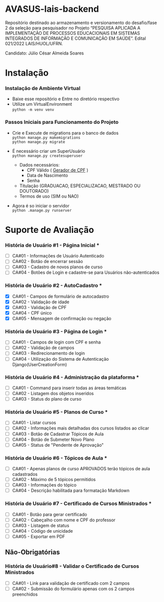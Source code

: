 # AVASUS-lais-backend
Repositório destinado ao armazenamento e versionamento do desafio/fase 2 da seleção para pesquisador no Projeto “PESQUISA APLICADA A IMPLEMENTAÇÃO DE PROCESSOS EDUCACIONAIS EM SISTEMAS INTEGRADOS DE INFORMAÇÃO E COMUNICAÇÃO EM SAÚDE”. Edital 021/2022 LAIS/HUOL/UFRN.

Candidato: Júlio César Almeida Soares

# Instalação
### Instalação de Ambiente Virtual
- Baixe esse repositório e Entre no diretório respectivo
- Utilize um VirtualEnvironment<br>
`python -m venv venv`


### Passos Iniciais para Funcionamento do Projeto
 - Crie e Execute de migrations para o banco de dados<br>
`python manage.py makemigrations`<br>
`python manage.py migrate`

- É necessário criar um SuperUsuário<br>
`python manage.py createsuperuser`
	- Dados necessários:
		- CPF Válido ( [Gerador de CPF](https://www.4devs.com.br/gerador_de_cpf) )
		- Data de Nascimento
		- Senha
    - Titulação (GRADUACAO, ESPECIALIZACAO, MESTRADO OU DOUTORADO)
    - Termos de uso (SIM ou NAO)

- Agora é so iniciar o servidor<br>
`python .manage.py runserver`

# Suporte de Avaliação
### História de Usuário #1 - Página Inicial *
 - [ ] CA#01 - Informações de Usuário Autenticado
 - [ ] CA#02 - Botão de encerrar sessão
 - [ ] CA#03 - Cadastro de novos planos de curso
 - [ ] CA#04 - Botões de Login e cadastre-se para Usuários não-autenticados

### História de Usuário #2 - AutoCadastro *
 - [x] CA#01 - Campos de formulário de autocadastro
 - [x] CA#02 - Validação de idade
 - [x] CA#03 - Validação de CPF
 - [x] CA#04 - CPF único
 - [x] CA#05 - Mensagem de confirmação ou negação

### História de Usuário #3 - Página de Login *
 - [ ] CA#01 - Campos de login com CPF e senha
 - [ ] CA#02 - Validação de campos
 - [ ] CA#03 - Redirecionamento de login
 - [ ] CA#04 - Utilização do Sistema de Autenticação Django(UserCreationForm)

### História de Usuário #4 - Administração da plataforma *
 - [ ] CA#01 - Command para inserir todas as áreas temáticas
 - [ ] CA#02 - Listagem dos objetos inseridos
 - [ ] CA#03 - Status do plano de curso
 
 ### História de Usuário #5 - Planos de Curso *
 - [ ] CA#01 - Listar cursos
 - [ ] CA#02 - Informações mais detalhadas dos cursos listados ao clicar
 - [ ] CA#03 - Botão de Cadastrar Tópicos de Aula
 - [ ] CA#04 - Botão de Submeter Novo Plano
 - [ ] CA#05 - Status de "Pendente de Aprovação"
 
 ### História de Usuário #6 - Tópicos de Aula *
 - [ ] CA#01 - Apenas planos de curso APROVADOS terão tópicos de aula cadastrados
 - [ ] CA#02 - Máximo de 5 tópicos permitidos
 - [ ] CA#03 - Informações do tópico
 - [ ] CA#04 - Descrição habilitada para formatação Markdown
 
 ### História de Usuário #7 - Certificado de Cursos Ministrados *
 - [ ] CA#01 - Botão para gerar certificado
 - [ ] CA#02 - Cabeçalho com nome e CPF do professor
 - [ ] CA#03 - Listagem de status
 - [ ] CA#04 - Código de unicidade
 - [ ] CA#05 - Exportar em PDF

## Não-Obrigatórias
### História de Usuário#8 - Validar o Certificado de Cursos Ministrados
 - [ ] CA#01 - Link para validação de certificado com 2 campos
 - [ ] CA#02 - Submissão do formulário apenas com os 2 campos preenchidos
